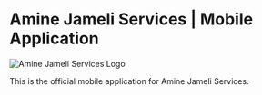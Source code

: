 # Amine Jameli Services | Mobile Application

![Amine Jameli Services Logo](https://firebasestorage.googleapis.com/v0/b/aminejameliservices.appspot.com/o/Amine-Jameli-Services-Logo.webp?alt=media&token=786483a6-c769-448e-b299-3d5ec85ed703)

This is the official mobile application for Amine Jameli Services.
